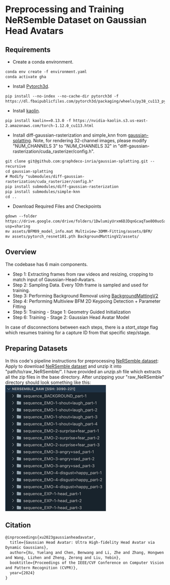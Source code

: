 # Preprocessing and Training NeRSemble Dataset on Gaussian Head Avatars

## Requirements

* Create a conda environment.
```
conda env create -f environment.yaml
conda activate gha
```
* Install [Pytorch3d](https://github.com/facebookresearch/pytorch3d).
```
pip install --no-index --no-cache-dir pytorch3d -f https://dl.fbaipublicfiles.com/pytorch3d/packaging/wheels/py38_cu113_pyt1120/download.html
```
* Install [kaolin](https://github.com/NVIDIAGameWorks/kaolin).
```
pip install kaolin==0.13.0 -f https://nvidia-kaolin.s3.us-east-2.amazonaws.com/torch-1.12.0_cu113.html
```
* Install diff-gaussian-rasterization and simple_knn from [gaussian-splatting](https://github.com/graphdeco-inria/gaussian-splatting). Note, for rendering 32-channel images, please modify "NUM_CHANNELS 3" to "NUM_CHANNELS 32" in "diff-gaussian-rasterization/cuda_rasterizer/config.h".
```
git clone git@github.com:graphdeco-inria/gaussian-splatting.git --recursive
cd gaussian-splatting
# Modify "submodules/diff-gaussian-rasterization/cuda_rasterizer/config.h"
pip install submodules/diff-gaussian-rasterization
pip install submodules/simple-knn
cd ..
```
* Download Required Files and Checkpoints
```
gdown --folder https://drive.google.com/drive/folders/1DwlumiyUrxm6DJDqnGcaqTae8O0uoSxZ?usp=sharing
mv assets/BFM09_model_info.mat Multiview-3DMM-Fitting/assets/BFM/
mv assets/pytorch_resnet101.pth BackgroundMattingV2/assets/
```

## Overview 

The codebase has 6 main components.
- Step 1: Extracting frames from raw videos and resizing, cropping to match input of Gaussian-Head-Avatars. 
- Step 2: Sampling Data. Every 10th frame is sampled and used for training. 
- Step 3: Performing Background Removal using [BackgroundMattingV2](https://github.com/PeterL1n/BackgroundMattingV2)
- Step 4: Performing Multiview BFM 2D Keypoing Detection + Parameter Fitting
- Step 5: Training - Stage 1: Geometry Guided Initialization 
- Step 6: Training - Stage 2: Gaussian Head Avatar Model

In case of disconnections between each steps, there is a *start_stage* flag which resumes training for a capture ID from that specific step/stage. 


## Preparing Datasets
In this code's pipeline instructions for preprocessing [NeRSemble dataset](https://tobias-kirschstein.github.io/nersemble/):
Apply to download [NeRSemble dataset](https://tobias-kirschstein.github.io/nersemble/) and unzip it into "path/to/raw_NeRSemble/".
I have provided an *unzip.sh* file which extracts all the zip files in the base directory. 
After unzipping your "raw_NeRSemble" directory should look something like this: 
<img src="assets/unzip_directory.png" width="318" height="397"/> 



## Citation
```
@inproceedings{xu2023gaussianheadavatar,
  title={Gaussian Head Avatar: Ultra High-fidelity Head Avatar via Dynamic Gaussians},
  author={Xu, Yuelang and Chen, Benwang and Li, Zhe and Zhang, Hongwen and Wang, Lizhen and Zheng, Zerong and Liu, Yebin},
  booktitle={Proceedings of the IEEE/CVF Conference on Computer Vision and Pattern Recognition (CVPR)},
  year={2024}
}